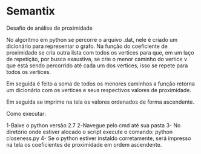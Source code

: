 # Semantix
Desafio de análise de proximidade 

No algoritmo em python se percorre o arquivo .dat, nele é criado um dicionário para representar o grafo.
Na função do coeficiente de proximidade se cria outra lista com todos os vertices para que, em um laço de repetição, por busca exaustiva, se crie o menor caminho do vertice v que está sendo percorrido até cada um dos vertices, isso se repete para todos os vertices.

Em seguida é feito a soma de todos os menores caminhos a função retorna um dicionário com os vertices e seus respectivos valores de proximidade.

Em seguida se imprime na tela os valores ordenados de forma ascendente.

Como executar:

1-Baixe o python versão 2.7
2-Navegue pelo cmd até sua pasta 
3- No diretório onde estiver alocado o script execute o comando: python closeness.py
4- Se o python estiver instaldo corretamente, será impresso na tela os coeficientes de proximidade em ordem ascendente.
